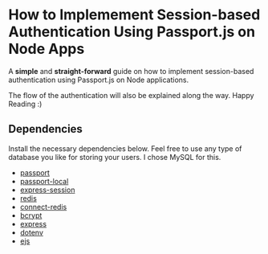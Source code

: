 # How to Implemement Session-based Authentication Using Passport.js on Node Apps

A **simple** and **straight-forward** guide on how to implement session-based authentication using Passport.js on Node applications. 
 
The flow of the authentication will also be explained along the way. Happy Reading :)


## Dependencies

Install the necessary dependencies below. Feel free to use any type of database you like for storing your users. I chose MySQL for this. 

+ [passport](https://www.npmjs.com/package/passport)
+ [passport-local](https://www.npmjs.com/package/passport-local)
+ [express-session](https://www.npmjs.com/package/express-session)
+ [redis](https://www.npmjs.com/package/redis)
+ [connect-redis](https://www.npmjs.com/package/connect-redis)
+ [bcrypt](https://www.npmjs.com/package/bcrypt) 
+ [express](https://www.npmjs.com/package/express)
+ [dotenv](https://www.npmjs.com/package/dotenv)
+ [ejs](https://www.npmjs.com/package/ejs)

